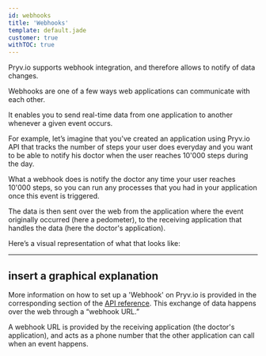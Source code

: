 ```yaml
---
id: webhooks
title: 'Webhooks'
template: default.jade
customer: true
withTOC: true
---
```


Pryv.io supports webhook integration, and therefore allows to notify of data changes. 

Webhooks are one of a few ways web applications can communicate with each other.

It enables you to send real-time data from one application to another whenever a given event occurs.

For example, let’s imagine that you've created an application using Pryv.io API that tracks the number of steps your user does everyday and you want to be able to notify his doctor when the user reaches 10'000 steps during the day. 

What a webhook does is notify the doctor any time your user reaches 10'000 steps, so you can run any processes that you had in your application once this event is triggered.

The data is then sent over the web from the application where the event originally occurred (here a pedometer), to the receiving application that handles the data (here the doctor's application).

Here’s a visual representation of what that looks like:

------------
insert a graphical explanation
------------

More information on how to set up a 'Webhook' on Pryv.io is provided in the corresponding section of the [API reference](https://api.pryv.com/reference/#webhook). 
This exchange of data happens over the web through a “webhook URL.”

A webhook URL is provided by the receiving application (the doctor's application), and acts as a phone number that the other application can call when an event happens.

